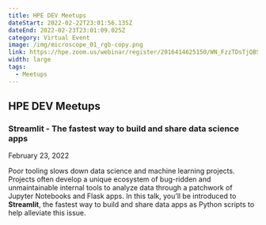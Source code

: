 ```yaml
---
title: HPE DEV Meetups
dateStart: 2022-02-22T23:01:56.135Z
dateEnd: 2022-02-23T23:01:09.025Z
category: Virtual Event
image: /img/microscope_01_rgb-copy.png
link: https://hpe.zoom.us/webinar/register/2016414625150/WN_FzzTDsTjQBSw-UFwD6UTdw
width: large
tags:
  - Meetups
---
```

## HPE DEV Meetups

### Streamlit - The fastest way to build and share data science apps

February 23, 2022

Poor tooling slows down data science and machine learning projects. Projects often develop a unique ecosystem of bug-ridden and unmaintainable internal tools to analyze data through a patchwork of Jupyter Notebooks and Flask apps. In this talk, you’ll be introduced to **Streamlit**, the fastest way to build and share data apps as Python scripts to help alleviate this issue.

